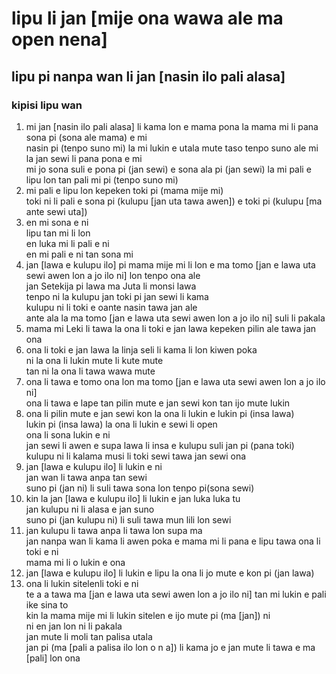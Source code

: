 # lipu li jan [mije ona wawa ale ma open nena]
## lipu pi nanpa wan li jan [nasin ilo pali alasa]
### kipisi lipu wan
1. mi jan [nasin ilo pali alasa] li kama lon e mama pona la mama mi li pana sona pi (sona ale mama) e mi</br>
nasin pi (tenpo suno mi) la mi lukin e utala mute taso tenpo suno ale mi la jan sewi li pana pona e mi</br>
mi jo sona suli e pona pi (jan sewi) e sona ala pi (jan sewi) la mi pali e lipu lon tan pali mi pi (tenpo suno mi)
2. mi pali e lipu lon kepeken toki pi (mama mije mi)</br>
toki ni li pali e sona pi (kulupu [jan uta tawa awen]) e toki pi (kulupu [ma ante sewi uta])
3. en mi sona e ni</br>
lipu tan mi li lon</br>
en luka mi li pali e ni</br>
en mi pali e ni tan sona mi
4. jan [lawa e kulupu ilo] pi mama mije mi li lon e ma tomo [jan e lawa uta sewi awen lon a jo ilo ni] lon tenpo ona ale</br>
jan Setekija pi lawa ma Juta li monsi lawa</br>
tenpo ni la kulupu jan toki pi jan sewi li kama</br>
kulupu ni li toki e oante nasin tawa jan ale</br>
ante ala la ma tomo [jan e lawa uta sewi awen lon a jo ilo ni] suli li pakala
5. mama mi Leki li tawa la ona li toki e jan lawa kepeken pilin ale tawa jan ona
6. ona li toki e jan lawa la linja seli li kama li lon kiwen poka</br>
ni la ona li lukin mute li kute mute</br>
tan ni la ona li tawa wawa mute
7. ona li tawa e tomo ona lon ma tomo [jan e lawa uta sewi awen lon a jo ilo ni]</br>
ona li tawa e lape tan pilin mute e jan sewi kon tan ijo mute lukin 
8. ona li pilin mute e jan sewi kon la ona li lukin e lukin pi (insa lawa) </br>
lukin pi (insa lawa) la ona li lukin e sewi li open </br>
ona li sona lukin e ni </br>
jan sewi li awen e supa lawa li insa e kulupu suli jan pi (pana toki)</br>
kulupu ni li kalama musi li toki sewi tawa jan sewi ona
9. jan [lawa e kulupu ilo] li lukin e ni </br>
jan wan li tawa anpa tan sewi </br>
suno pi (jan ni) li suli tawa sona lon tenpo pi(sona sewi)
10. kin la jan [lawa e kulupu ilo] li lukin e jan luka luka tu </br>
jan kulupu ni li alasa e jan suno </br>
suno pi (jan kulupu ni) li suli tawa mun lili lon sewi
11. jan kulupu li tawa anpa li tawa lon supa ma </br>
jan nanpa wan li kama li awen poka e mama mi li pana e lipu tawa ona li toki e ni </br>
mama mi li o lukin e ona 
12. jan [lawa e kulupu ilo] li lukin e lipu la ona li jo mute e kon pi (jan lawa)
13. ona li lukin sitelenli toki e ni </br>
te a a tawa ma [jan e lawa uta sewi awen lon a jo ilo ni] tan mi lukin e pali ike sina to </br>
kin la mama mije mi li lukin sitelen e ijo mute pi (ma [jan]) ni </br>
ni en jan lon ni li pakala </br>
jan mute li moli tan palisa utala </br>
jan pi (ma [pali a palisa ilo lon o n a]) li kama jo e jan mute li tawa e ma [pali] lon ona
